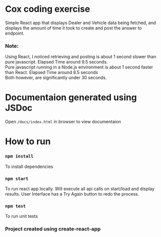 # Cox coding exercise

Simple React app that displays Dealer and Vehicle data being fetched, and
displays the amount of time it took to create and post the answer to endpoint.

### Note:

Using React, I noticed retrieving and posting is about 1 second slower than pure javascript. Elapsed Time around 9.5 seconds. <br>
Pure javascript running in a Node.js environment is about 1 second faster than React. Elapsed Time around 8.5 seconds <br>
Both however, are significantly under 30 seconds.

# Documentaion generated using JSDoc

Open `/docs/index.html` in browser to view documentaion

# How to run

### `npm install`

To install dependencies

### `npm start`

To run react app locally. Will execute all api calls on start/load and display results.
User Interface has a Try Again button to redo the process.

### `npm test`

To run unit tests

### Project created using create-react-app
